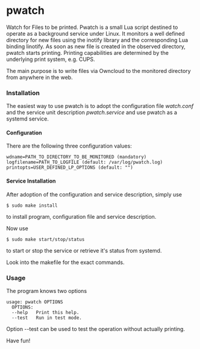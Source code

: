 # pwatch
Watch for Files to be printed.
Pwatch is a small Lua script destined to operate as a background service under Linux. It monitors a well defined directory for new files using the inotify library and the corresponding Lua binding linotify.
As soon as new file is created in the observed directory, pwatch starts printing. Printing capabilities are determined by the underlying print system, e.g. CUPS.

The main purpose is to write files via Owncloud to the monitored directory from anywhere in the web.

### Installation

The easiest way to use pwatch is to adopt the configuration file _watch.conf_ and the service unit description _pwatch.service_ and use pwatch as a systemd service.

#### Configuration
There are the following three configuration values:
```
wdname=PATH_TO_DIRECTORY_TO_BE_MONITORED (mandatory)
logfilename=PATH_TO_LOGFILE (default: /var/log/pwatch.log)
printopts=USER_DEFINED_LP_OPTIONS (default: "")
```

#### Service Installation

After adoption of the configuration and service description, simply use 
```
$ sudo make install
```

to install program, configuration file and service description.

Now use 
```
$ sudo make start/stop/status
```
to start or stop the service or retrieve it's status from systemd.

Look into the makefile for the exact commands.

### Usage

The program knows two options
```
usage: pwatch OPTIONS
  OPTIONS:
  --help   Print this help.
  --test   Run in test mode.
```

Option --test can be used to test the operation without actually printing. 

Have fun!
